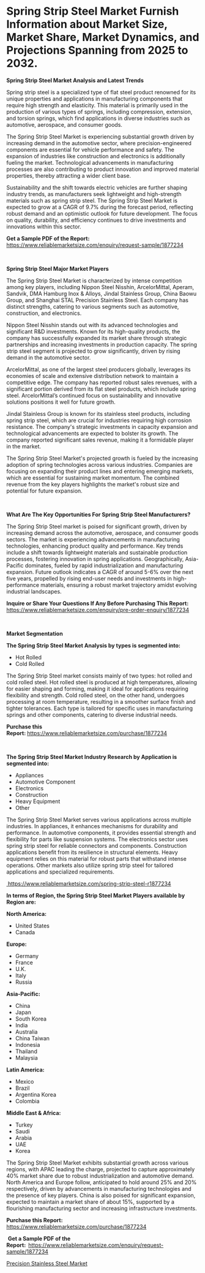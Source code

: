 <p><h1>Spring Strip Steel Market Furnish Information about Market Size, Market Share, Market Dynamics, and Projections Spanning from 2025 to 2032.</h1></p><p><strong>Spring Strip Steel Market Analysis and Latest Trends</strong></p>
<p><p>Spring strip steel is a specialized type of flat steel product renowned for its unique properties and applications in manufacturing components that require high strength and elasticity. This material is primarily used in the production of various types of springs, including compression, extension, and torsion springs, which find applications in diverse industries such as automotive, aerospace, and consumer goods.</p><p>The Spring Strip Steel Market is experiencing substantial growth driven by increasing demand in the automotive sector, where precision-engineered components are essential for vehicle performance and safety. The expansion of industries like construction and electronics is additionally fueling the market. Technological advancements in manufacturing processes are also contributing to product innovation and improved material properties, thereby attracting a wider client base.</p><p>Sustainability and the shift towards electric vehicles are further shaping industry trends, as manufacturers seek lightweight and high-strength materials such as spring strip steel. The Spring Strip Steel Market is expected to grow at a CAGR of 9.7% during the forecast period, reflecting robust demand and an optimistic outlook for future development. The focus on quality, durability, and efficiency continues to drive investments and innovations within this sector.</p></p>
<p><strong>Get a Sample PDF of the Report:&nbsp;</strong> <a href="https://www.reliablemarketsize.com/enquiry/request-sample/1877234?utm_campaign=2753&utm_medium=2&utm_source=Github&utm_content=ia&utm_term=01042025&utm_id=spring-strip-steel">https://www.reliablemarketsize.com/enquiry/request-sample/1877234</a></p>
<p>&nbsp;</p>
<p><strong>Spring Strip Steel Major Market Players</strong></p>
<p><p>The Spring Strip Steel Market is characterized by intense competition among key players, including Nippon Steel Nisshin, ArcelorMittal, Aperam, Sandvik, DMA Hamburg Inox & Alloys, Jindal Stainless Group, China Baowu Group, and Shanghai STAL Precision Stainless Steel. Each company has distinct strengths, catering to various segments such as automotive, construction, and electronics.</p><p>Nippon Steel Nisshin stands out with its advanced technologies and significant R&D investments. Known for its high-quality products, the company has successfully expanded its market share through strategic partnerships and increasing investments in production capacity. The spring strip steel segment is projected to grow significantly, driven by rising demand in the automotive sector.</p><p>ArcelorMittal, as one of the largest steel producers globally, leverages its economies of scale and extensive distribution network to maintain a competitive edge. The company has reported robust sales revenues, with a significant portion derived from its flat steel products, which include spring steel. ArcelorMittal’s continued focus on sustainability and innovative solutions positions it well for future growth.</p><p>Jindal Stainless Group is known for its stainless steel products, including spring strip steel, which are crucial for industries requiring high corrosion resistance. The company's strategic investments in capacity expansion and technological advancements are expected to bolster its growth. The company reported significant sales revenue, making it a formidable player in the market.</p><p>The Spring Strip Steel Market's projected growth is fueled by the increasing adoption of spring technologies across various industries. Companies are focusing on expanding their product lines and entering emerging markets, which are essential for sustaining market momentum. The combined revenue from the key players highlights the market's robust size and potential for future expansion.</p></p>
<p>&nbsp;</p>
<p><strong>What Are The Key Opportunities For Spring Strip Steel Manufacturers?</strong></p>
<p><p>The Spring Strip Steel market is poised for significant growth, driven by increasing demand across the automotive, aerospace, and consumer goods sectors. The market is experiencing advancements in manufacturing technologies, enhancing product quality and performance. Key trends include a shift towards lightweight materials and sustainable production processes, fostering innovation in spring applications. Geographically, Asia-Pacific dominates, fueled by rapid industrialization and manufacturing expansion. Future outlook indicates a CAGR of around 5-6% over the next five years, propelled by rising end-user needs and investments in high-performance materials, ensuring a robust market trajectory amidst evolving industrial landscapes.</p></p>
<p><strong>Inquire or Share Your Questions If Any Before Purchasing This Report:</strong> <a href="https://www.reliablemarketsize.com/enquiry/pre-order-enquiry/1877234?utm_campaign=2753&utm_medium=2&utm_source=Github&utm_content=ia&utm_term=01042025&utm_id=spring-strip-steel">https://www.reliablemarketsize.com/enquiry/pre-order-enquiry/1877234</a></p>
<p>&nbsp;</p>
<p><strong>Market Segmentation</strong></p>
<p><strong>The Spring Strip Steel Market Analysis by types is segmented into:</strong></p>
<p><ul><li>Hot Rolled</li><li>Cold Rolled</li></ul></p>
<p><p>The Spring Strip Steel market consists mainly of two types: hot rolled and cold rolled steel. Hot rolled steel is produced at high temperatures, allowing for easier shaping and forming, making it ideal for applications requiring flexibility and strength. Cold rolled steel, on the other hand, undergoes processing at room temperature, resulting in a smoother surface finish and tighter tolerances. Each type is tailored for specific uses in manufacturing springs and other components, catering to diverse industrial needs.</p></p>
<p><strong>Purchase this Report:&nbsp;</strong><a href="https://www.reliablemarketsize.com/purchase/1877234?utm_campaign=2753&utm_medium=2&utm_source=Github&utm_content=ia&utm_term=01042025&utm_id=spring-strip-steel">https://www.reliablemarketsize.com/purchase/1877234</a></p>
<p>&nbsp;</p>
<p><strong>The Spring Strip Steel Market Industry Research by Application is segmented into:</strong></p>
<p><ul><li>Appliances</li><li>Automotive Component</li><li>Electronics</li><li>Construction</li><li>Heavy Equipment</li><li>Other</li></ul></p>
<p><p>The Spring Strip Steel Market serves various applications across multiple industries. In appliances, it enhances mechanisms for durability and performance. In automotive components, it provides essential strength and flexibility for parts like suspension systems. The electronics sector uses spring strip steel for reliable connectors and components. Construction applications benefit from its resilience in structural elements. Heavy equipment relies on this material for robust parts that withstand intense operations. Other markets also utilize spring strip steel for tailored applications and specialized requirements.</p></p>
<p><a href="https://www.reliablemarketsize.com/spring-strip-steel-r1877234?utm_campaign=2753&utm_medium=2&utm_source=Github&utm_content=ia&utm_term=01042025&utm_id=spring-strip-steel">&nbsp;https://www.reliablemarketsize.com/spring-strip-steel-r1877234</a></p>
<p><strong>In terms of Region, the Spring Strip Steel Market Players available by Region are:</strong></p>
<p>
    <p> <strong> North America: </strong>
        <ul>
            <li>United States</li>
            <li>Canada</li>
        </ul>
        </p> 
    <p> <strong> Europe: </strong>
        <ul>
            <li>Germany</li>
            <li>France</li>
            <li>U.K.</li>
            <li>Italy</li>
            <li>Russia</li>
        </ul>
        </p> 
    <p> <strong> Asia-Pacific: </strong>
        <ul>
            <li>China</li>
            <li>Japan</li>
            <li>South Korea</li>
            <li>India</li>
            <li>Australia</li>
            <li>China Taiwan</li>
            <li>Indonesia</li>
            <li>Thailand</li>
            <li>Malaysia</li>
        </ul>
        </p> 
    <p> <strong> Latin America: </strong>
        <ul>
            <li>Mexico</li>
            <li>Brazil</li>
            <li>Argentina Korea</li>
            <li>Colombia</li>
        </ul>
        </p> 
    <p> <strong> Middle East & Africa: </strong>
        <ul>
            <li>Turkey</li>
            <li>Saudi</li>
            <li>Arabia</li>
            <li>UAE</li>
            <li>Korea</li>
        </ul>
    </p>
    </p>
<p><p>The Spring Strip Steel Market exhibits substantial growth across various regions, with APAC leading the charge, projected to capture approximately 40% market share due to robust industrialization and automotive demand. North America and Europe follow, anticipated to hold around 25% and 20% respectively, driven by advancements in manufacturing technologies and the presence of key players. China is also poised for significant expansion, expected to maintain a market share of about 15%, supported by a flourishing manufacturing sector and increasing infrastructure investments.</p></p>
<p><strong>Purchase this Report: </strong><a href="https://www.reliablemarketsize.com/purchase/1877234?utm_campaign=2753&utm_medium=2&utm_source=Github&utm_content=ia&utm_term=01042025&utm_id=spring-strip-steel">https://www.reliablemarketsize.com/purchase/1877234</a></p>
<p>&nbsp;<strong>Get a Sample PDF of the Report:&nbsp;&nbsp;</strong><a href="https://www.reliablemarketsize.com/enquiry/request-sample/1877234?utm_campaign=2753&utm_medium=2&utm_source=Github&utm_content=ia&utm_term=01042025&utm_id=spring-strip-steel">https://www.reliablemarketsize.com/enquiry/request-sample/1877234</a></p>
<p><strong></strong></p>
<p><p><a href="https://github.com/benhaeneye/Market-Research-Report-List-1/blob/main/precision-stainless-steel-market.md?utm_campaign=2753&utm_medium=2&utm_source=Github&utm_content=ia&utm_term=01042025&utm_id=spring-strip-steel">Precision Stainless Steel Market</a></p></p>